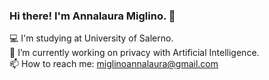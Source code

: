 ### Hi there! I'm Annalaura Miglino. 👋

<!--
**amigli/amigli** is a ✨ _special_ ✨ repository because its `README.md` (this file) appears on your GitHub profile.

Here are some ideas to get you started:

- 🔭 I’m currently working on ...
- 🌱 I’m currently learning ...
- 👯 I’m looking to collaborate on ...
- 🤔 I’m looking for help with ...
- 💬 Ask me about ...
- 📫 How to reach me: ...
- 😄 Pronouns: ...
- ⚡ Fun fact: ...
-->
💻 I'm studying at University of Salerno.<br>
🔭 I’m currently working on privacy with Artificial Intelligence.<br>
📫 How to reach me: miglinoannalaura@gmail.com
